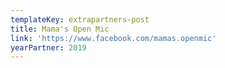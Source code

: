 ```yaml
---
templateKey: extrapartners-post
title: Mama's Open Mic
link: 'https://www.facebook.com/mamas.openmic'
yearPartner: 2019
---
```

